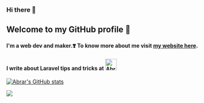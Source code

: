 ### Hi there 👋
## Welcome to my GitHub profile 🌛

#### I'm a web dev and maker.❣️ To know more about me visit [my website here](https://abrardev99.github.io).

#### I write about Laravel tips and tricks at [<img src="https://d2fltix0v2e0sb.cloudfront.net/dev-badge.svg" alt="Abrar Ahmad's DEV Profile" height="30" width="30">](https://dev.to/abrardev99)

[![Abrar's GitHub stats](https://github-readme-stats.vercel.app/api?username=abrardev99&hide=stars&count_private=true&show_icons=true)](https://github.com/anuraghazra/github-readme-stats)

![](https://komarev.com/ghpvc/?username=abrardev99)
